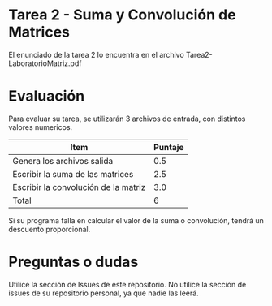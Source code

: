 # Tarea 2 - Suma y Convolución de Matrices

El enunciado de la tarea 2 lo encuentra en el archivo Tarea2-LaboratorioMatriz.pdf

# Evaluación

Para evaluar su tarea, se utilizarán 3 archivos de entrada, con distintos valores numericos. 

| Item                                                           | Puntaje |
|----------------------------------------------------------------|---------|
| Genera  los archivos salida                                    | 0.5     |
| Escribir la suma de las matrices                               | 2.5     |
| Escribir la convolución de la matriz                           | 3.0     |
| Total                                                          |  6      |

Si su programa falla en calcular el valor de la suma o convolución, tendrá un descuento proporcional.

# Preguntas o dudas

Utilice la sección de Issues de este repositorio. No utilice la sección de issues de su repositorio personal, ya que nadie las leerá.
